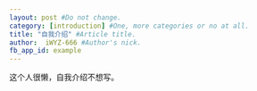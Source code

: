 ```yaml
---
layout: post #Do not change.
category: [introduction] #One, more categories or no at all.
title: "自我介绍" #Article title.
author:  iWYZ-666 #Author's nick.
fb_app_id: example
---
```


这个人很懒，自我介绍不想写。 

